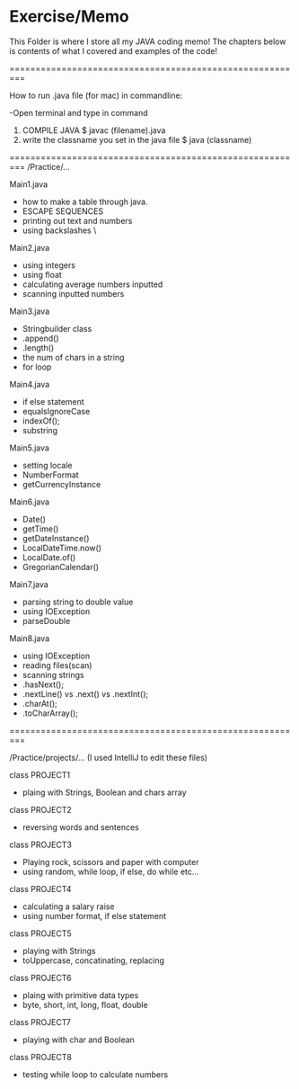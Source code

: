 # Exercise/Memo

This Folder is where I store all my JAVA coding memo!
The chapters below is contents of what I covered and examples of the code!

=========================================================

How to run .java file (for mac) in commandline:

-Open terminal and type in command

1. COMPILE JAVA
$ javac (filename).java   
2. write the classname you set in the java file
$ java (classname)

=========================================================
/Practice/...

Main1.java
- how to make a table through java.
- ESCAPE SEQUENCES
- printing out text and numbers
- using backslashes \

Main2.java
- using integers
- using float
- calculating average numbers inputted
- scanning inputted numbers

Main3.java
- Stringbuilder class
- .append()
- .length()
- the num of chars in a string
- for loop

Main4.java
-  if else statement
-  equalsIgnoreCase
-  indexOf();
-  substring

Main5.java
- setting locale
- NumberFormat
- getCurrencyInstance

Main6.java
- Date()
- getTime()
- getDateInstance()
- LocalDateTime.now()
- LocalDate.of()
- GregorianCalendar()

 Main7.java
 - parsing string to double value
 - using IOException
 - parseDouble

 Main8.java
 - using IOException
 - reading files(scan)
 - scanning strings
 - .hasNext();
 - .nextLine() vs .next() vs .nextInt();
 - .charAt();
 - .toCharArray();

 =========================================================

 /Practice/projects/...
(I used IntelliJ to edit these files)

class PROJECT1
- plaing with Strings, Boolean and chars array

class PROJECT2
- reversing words and sentences

class PROJECT3
- Playing rock, scissors and paper with computer
- using random, while loop, if else, do while etc...

class PROJECT4
- calculating a salary raise
- using number format, if else statement

class PROJECT5
- playing with Strings
- toUppercase, concatinating, replacing

class PROJECT6
- plaing with primitive data types
- byte, short, int, long, float, double

class PROJECT7
- playing with char and Boolean

class PROJECT8
- testing while loop to calculate numbers

